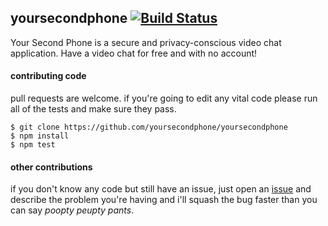 ## yoursecondphone [![Build Status](https://travis-ci.org/yoursecondphone/yoursecondphone.svg?branch=master)](https://travis-ci.org/yoursecondphone/yoursecondphone)

Your Second Phone is a secure and privacy-conscious video chat application. Have a video chat for free and with no account!

#### contributing code
pull requests are welcome. if you're going to edit any vital code please run all of the tests and make sure they pass.

```
$ git clone https://github.com/yoursecondphone/yoursecondphone
$ npm install
$ npm test

```

#### other contributions
if you don't know any code but still have an issue, just open an [issue](https://github.com/yoursecondphone/yoursecondphone/issues) and describe the problem you're having and i'll squash the bug faster than you can say *poopty peupty pants*.